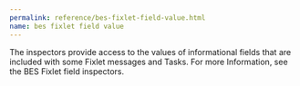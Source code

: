 ```yaml
---
permalink: reference/bes-fixlet-field-value.html
name: bes fixlet field value
---
```


The <bes fixlet field value> inspectors provide access to the values of informational fields that are included with some Fixlet messages and Tasks. For more Information, see the BES Fixlet field inspectors.